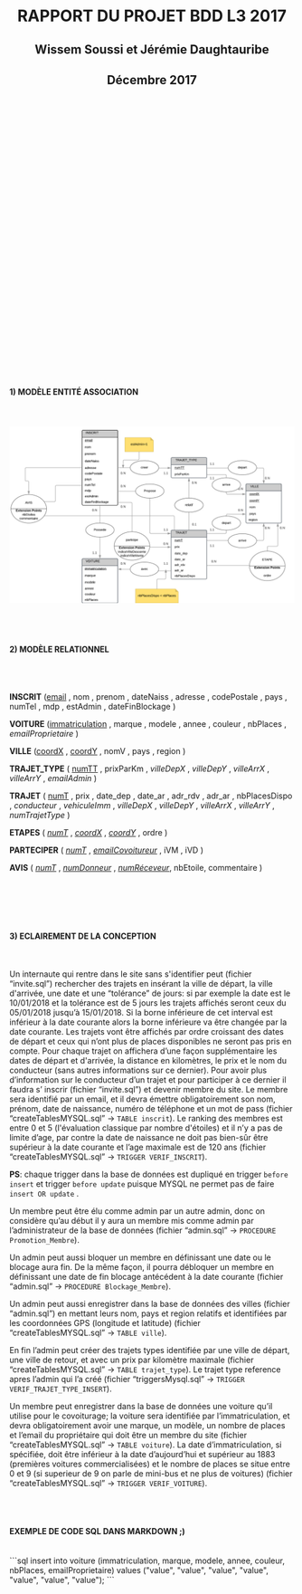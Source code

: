 <br>
<br>
<br>
<br>
<br>
<br>
<br>
<br>
<br>
<br>
<br>
<br>
<br>
<br>
<br>
<br>
<br>
<br>
<br>
<br>
<br>
<br>
<br>
<br>
<br>
<br>

<CENTER>
<h1>RAPPORT DU PROJET BDD L3 2017</H1>
<h2>Wissem Soussi et Jérémie Daughtauribe</h2>
<h2>Décembre 2017</h2>
</CENTER>

<br>
<br>
<br>
<br>
<br>
<br>
<br>
<br>
<br>
<br>
<br>
<br>
<br>
<br>
<br>
<br>
<br>
<br>
<br>
<br>
<br>
<br>
<br>
<br>
<br>
<br>
<br>
<br>
<br>


<h4>1) MODÈLE ENTITÉ ASSOCIATION</h4>
<br>
<br>
<img src="./modeleEA.png">
<br>
<br>
<br>
<br>

<h4>2) MODÈLE RELATIONNEL</h4>
<br>
<br>

**INSCRIT**
(<u>email</u> , nom , prenom , dateNaiss , adresse , codePostale , pays , numTel , mdp , estAdmin , dateFinBlockage )

**VOITURE** (<u>immatriculation</u> , marque , modele , annee , couleur , nbPlaces , _emailProprietaire_ )

**VILLE**
(<u>coordX</u> , <u>coordY</u> , nomV , pays , region )

**TRAJET_TYPE**
( <u>numTT</u> , prixParKm , _villeDepX_ ,  _villeDepY_ , _villeArrX_ , _villeArrY_ , _emailAdmin_ )

**TRAJET**
( <u>numT</u> , prix , date_dep , date_ar , adr_rdv , adr_ar , nbPlacesDispo , _conducteur_ , _vehiculeImm_ ,  _villeDepX_ ,  _villeDepY_ , _villeArrX_ , _villeArrY_ , _numTrajetType_ )

**ETAPES**
( <u>_numT_</u> , <u>_coordX_</u> , <u>_coordY_</u> , ordre )

**PARTECIPER**
( <u>_numT_</u> , <u>_emailCovoitureur_</u> , iVM , iVD )


**AVIS**
( <u>_numT_</u> , <u>_numDonneur_</u> , <u>_numRéceveur_</u>, nbEtoile, commentaire )
<br>
<br>
<br>
<br>
<br>
<br>

<h4> 3) ECLAIREMENT DE LA CONCEPTION</h4>
<br>

Un internaute qui rentre dans le site sans s'identifier peut (fichier “invite.sql”) rechercher des trajets en insérant la ville de départ, la ville d'arrivée, une date et une “tolérance” de jours: si par exemple la date est le 10/01/2018 et la tolérance est de 5 jours les trajets affichés seront ceux du 05/01/2018 jusqu’à 15/01/2018.
Si la borne inférieure de cet interval est inférieur à la date courante alors la borne inférieure va être changée par la date courante.
Les trajets vont être affichés par ordre croissant des dates de départ et ceux qui n’ont plus de places disponibles ne seront pas pris en compte.
Pour chaque trajet on affichera d’une façon supplémentaire les dates de départ et d'arrivée, la distance en kilomètres, le prix et le nom du conducteur (sans autres informations sur ce dernier).
Pour avoir plus d’information sur le conducteur d’un trajet et pour participer à ce dernier il faudra s’ inscrir (fichier “invite.sql”) et devenir membre du site.
Le membre sera identifié par un email, et il devra émettre obligatoirement son nom, prénom, date de naissance, numéro de téléphone et un mot de pass (fichier “createTablesMYSQL.sql” -> `TABLE inscrit`).
Le ranking des membres est entre 0 et 5 (l'évaluation classique par nombre d'étoiles) et il n’y a pas de limite d’age, par contre la date de naissance ne doit pas bien-sûr être supérieur à la date courante et l’age maximale est de 120 ans (fichier “createTablesMYSQL.sql” -> `TRIGGER VERIF_INSCRIT`).

**PS**: chaque trigger dans la base de données est dupliqué en trigger `before insert` et trigger `before update` puisque MYSQL ne permet pas de faire ` insert OR update` .





Un membre peut être élu comme admin par un autre admin, donc on considère qu’au début il y aura un membre mis comme admin par l’administrateur de la base de données  (fichier “admin.sql” -> `PROCEDURE Promotion_Membre`).


Un admin peut aussi bloquer un membre en définissant une date ou le blocage aura fin. De la même façon, il pourra débloquer un membre en définissant une date de fin blocage antécédent à la date courante  (fichier “admin.sql” -> `PROCEDURE Blockage_Membre`).

Un admin peut aussi enregistrer dans la base de données des villes (fichier “admin.sql”) en mettant leurs nom, pays et region relatifs et identifiées par les coordonnées GPS (longitude et latitude) (fichier “createTablesMYSQL.sql” -> `TABLE ville`).

En fin l’admin peut créer des trajets types identifiée par une ville de départ, une ville de retour, et avec un prix par kilomètre maximale (fichier “createTablesMYSQL.sql” -> `TABLE trajet_type`). Le trajet type reference apres l’admin qui l’a créé (fichier “triggersMysql.sql” -> `TRIGGER VERIF_TRAJET_TYPE_INSERT`).

Un membre peut enregistrer dans la base de données une voiture qu’il utilise pour le covoiturage; la voiture sera identifiée par l’immatriculation, et devra obligatoirement avoir une marque, un modèle, un nombre de places et l’email du propriétaire qui doit être un membre du site (fichier “createTablesMYSQL.sql” -> `TABLE voiture`).
La date d’immatriculation, si spécifiée, doit être inférieur à la date d’aujourd’hui et supérieur au 1883 (premières voitures commercialisées) et le nombre de places se situe entre 0 et 9 (si superieur de 9 on parle de mini-bus et ne plus de voitures) (fichier “createTablesMYSQL.sql” -> `TRIGGER VERIF_VOITURE`).

<br>
<br>

<h4>EXEMPLE DE CODE SQL DANS MARKDOWN ;)</h4>
<br>
```sql
insert into voiture (immatriculation, marque, modele, annee, couleur, nbPlaces, emailProprietaire)
values ("value", "value", "value", "value", "value", "value", "value");
```
